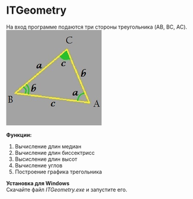 # ITGeometry
На вход программе подаются три стороны треугольника (AB, BC, AC). <br/>
![Изображение треугольника](triangle.jpg "Треугольник")

**Функции:**
1. Вычисление длин медиан
2. Вычисление длин биссектрисс
3. Высисление длин высот
4. Вычисление углов
5. Построение графика трегольника

**Установка для Windows**<br/>
Скачайте файл *ITGeometry.exe* и запустите его.
